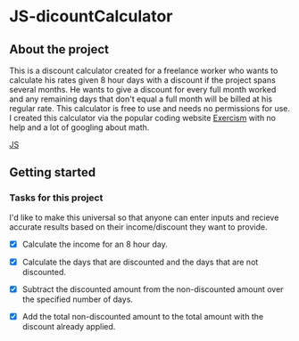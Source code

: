 # JS-dicountCalculator

## About the project  

This is a discount calculator created for a freelance worker who wants to calculate his rates given 8 hour days with a discount if the project spans several months. He wants to give a discount for every full month worked and any remaining days that don't equal a full month will be billed at his regular rate. This calculator is free to use and needs no permissions for use. I created this calculator via the popular coding website [Exercism](https://exercism.org/dashboard) with no help and a lot of googling about math.  

[JS](https://forthebadge.com/images/badges/0-percent-optimized.svg)

## Getting started  





### Tasks for this project  

I'd like to make this universal so that anyone can enter inputs and recieve accurate results based on their income/discount they want to provide.

- [x] Calculate the income for an 8 hour day.
- [x] Calculate the days that are discounted and the days that are not discounted.
- [x] Subtract the discounted amount from the non-discounted amount over the specified number of days.
- [x] Add the total non-discounted amount to the total amount with the discount already applied.  





